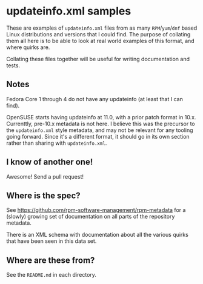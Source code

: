 updateinfo.xml samples
======================

These are examples of `updateinfo.xml` files from as many `RPM`/`yum`/`dnf`
based Linux distributions and versions that I could find. The purpose of
collating them all here is to be able to look at real world examples of
this format, and where quirks are.

Collating these files together will be useful for writing documentation
and tests.

Notes
-----

Fedora Core 1 through 4 do not have any updateinfo (at least that I can find).

OpenSUSE starts having updateinfo at 11.0, with a prior patch format in 10.x.
Currenttly, pre-10.x metadata is not here. I believe this was the precursor
to the `updateinfo.xml` style metadata, and may not be relevant for any
tooling going forward. Since it's a different format, it should go in its
own section rather than sharing with `updateinfo.xml`.

I know of another one!
----------------------
Awesome! Send a pull request!

Where is the spec?
------------------
See https://github.com/rpm-software-management/rpm-metadata for a (slowly) growing set of documentation on all parts of the repository metadata.

There is an XML schema with documentation about all the various quirks that have been seen in this data set.

Where are these from?
---------------------
See the `README.md` in each directory.
